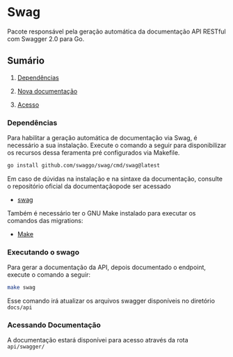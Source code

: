 
# Swag 

Pacote responsável pela geração automática da documentação API RESTful com Swagger 2.0 para Go. 

## Sumário

1. [Dependências](#dependências)

2. [Nova documentação](#executando-o-Swago)

3. [Acesso](#acessando-documentação)

### Dependências

Para habilitar a geração automática de documentação via Swag, é necessário a sua instalação. Execute o comando a seguir para disponibilizar os recursos dessa feramenta pré configurados via Makefile.

```bash
go install github.com/swaggo/swag/cmd/swag@latest
```
Em caso de dúvidas na instalação e na sintaxe da documentação, consulte o repositório oficial da documentaçãopode ser acessado
* [swag](https://github.com/swaggo/swag)

Também é necessário ter o GNU Make instalado para executar os comandos das migrations:

* [Make](https://www.gnu.org/software/make/)

### Executando o swago

Para gerar a documentação da API, depois documentado o endpoint, execute o comando a seguir:

```bash
make swag
```

Esse comando irá atualizar os arquivos swagger disponíveis no diretório `docs/api`


### Acessando Documentação

A documentação estará disponívei para acesso através da rota `api/swagger/`
